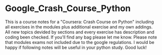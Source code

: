 # Google_Crash_Course_Python

This is a course notes for a "Coursera: Crash Course on Python" including all exercises in the modules plus additional exercise and my own addings. All new topics devided by sections and every exercise has description and coding been checked. If you'll find any bag please let me know. Please note that modules exams not included due to the google regulations. I would be happy if following notes will be useful in your python study. 
Good luck! 
